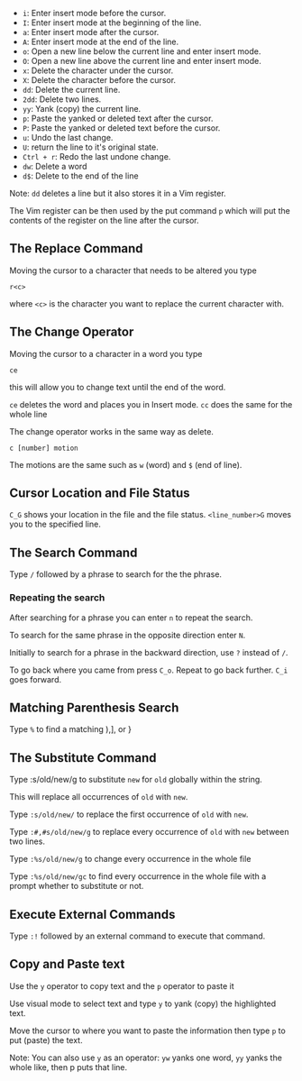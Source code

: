 
- `i`: Enter insert mode before the cursor. 
- `I`: Enter insert mode at the beginning of the line. 
- `a`: Enter insert mode after the cursor. 
- `A`: Enter insert mode at the end of the line. 
- `o`: Open a new line below the current line and enter insert mode. 
- `O`: Open a new line above the current line and enter insert mode. 
- `x`: Delete the character under the cursor. 
- `X`: Delete the character before the cursor. 
- `dd`: Delete the current line. 
- `2dd`: Delete two lines.
- `yy`: Yank (copy) the current line. 
- `p`: Paste the yanked or deleted text after the cursor. 
- `P`: Paste the yanked or deleted text before the cursor. 
- `u`: Undo the last change. 
- `U`: return the line to it's original state.
- `Ctrl + r`: Redo the last undone change.
- `dw`: Delete a word
- `d$`: Delete to the end of the line

Note: `dd` deletes a line but it also stores it in a Vim register.

The Vim register can be then used by the put command `p` which will put the contents of the register on the line after the cursor.

## The Replace Command

Moving the cursor to a character that needs to be altered you type

`r<c>`

where `<c>` is the character you want to replace the current character with.

## The Change Operator

Moving the cursor to a character in a word you type

`ce`

this will allow you to change text until the end of the word. 

`ce` deletes the word and places you in Insert mode.
`cc` does the same for the whole line

The change operator works in the same way as delete.

`c [number] motion`

The motions are the same such as `w` (word) and `$` (end of line).


## Cursor Location and File Status

`C_G` shows your location in the file and the file status.
`<line_number>G` moves you to the specified line.

## The Search Command

Type `/` followed by a phrase to search for the the phrase.

### Repeating the search

After searching for a phrase you can enter `n` to repeat the search.

To search for the same phrase in the opposite direction enter `N`.

Initially to search for a phrase in the backward direction, use `?` instead of `/`.

To go back where you came from press `C_o`. Repeat to go back further. `C_i` goes forward.

## Matching Parenthesis Search

Type `%` to find a matching ),], or }


## The Substitute Command

Type :s/old/new/g to substitute `new` for `old` globally within the string.

This will replace all occurrences of `old` with `new`.

Type `:s/old/new/` to replace the first occurrence of `old` with `new`.

Type `:#,#s/old/new/g` to replace every occurrence of `old` with `new` between two lines.

Type `:%s/old/new/g` to change every occurrence in the whole file

Type `:%s/old/new/gc` to find every occurrence in the whole file with a prompt whether to substitute or not.


## Execute External Commands

Type `:!` followed by an external command to execute that command.


## Copy and Paste text

Use the `y` operator to copy text and the `p` operator to paste it

Use visual mode to select text and type `y` to yank (copy) the highlighted text.

Move the cursor to where you want to paste the information then type `p` to put (paste) the text.

Note: You can also use `y` as an operator: `yw` yanks one word, `yy` yanks the whole like, then p puts that line.



